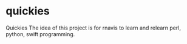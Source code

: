 # quickies
Quickies
The idea of this project is for rnavis to learn and relearn perl, python, swift programming.
